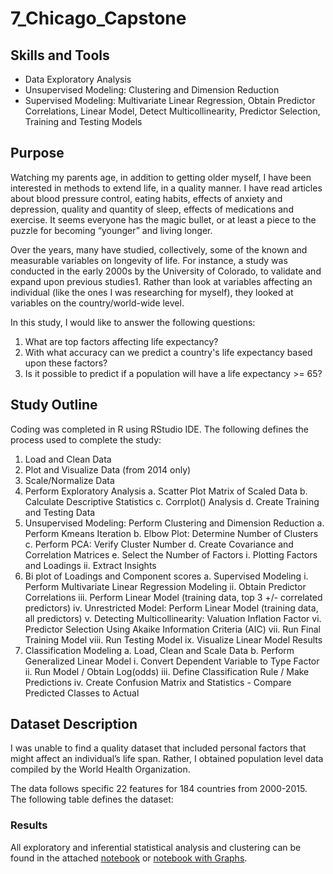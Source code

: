 # 7_Chicago_Capstone

## Skills and Tools
* Data Exploratory Analysis
* Unsupervised Modeling: Clustering and Dimension Reduction
* Supervised Modeling: Multivariate Linear Regression, Obtain Predictor Correlations, Linear Model, Detect Multicollinearity, Predictor Selection, Training and Testing Models

## Purpose
Watching my parents age, in addition to getting older myself, I have been interested in methods to extend life, in a quality manner.  I have read articles about blood pressure control, eating habits, effects of anxiety and depression, quality and quantity of sleep, effects of medications and exercise.  It seems everyone has the magic bullet, or at least a piece to the puzzle for becoming “younger” and living longer.

Over the years, many have studied, collectively, some of the known and measurable variables on longevity of life.  For instance, a study was conducted in the early 2000s by the University of Colorado, to validate and expand upon previous studies1.  Rather than look at variables affecting an individual (like the ones I was researching for myself), they looked at variables on the country/world-wide level. 

In this study, I would like to answer the following questions:
 1.	What are top factors affecting life expectancy?
 2.	With what accuracy can we predict a country's life expectancy based upon these factors?
 3.	Is it possible to predict if a population will have a life expectancy >= 65?

## Study Outline
Coding was completed in R using RStudio IDE.   The following defines the process used to complete the study:

1.	Load and Clean Data
2.	Plot and Visualize Data (from 2014 only)
3.	Scale/Normalize Data
4.	Perform Exploratory Analysis
    a.	Scatter Plot Matrix of Scaled Data
    b. Calculate Descriptive Statistics
    c. Corrplot() Analysis
    d. Create Training and Testing Data
5.	Unsupervised Modeling: Perform Clustering and Dimension Reduction
    a.	Perform Kmeans Iteration
    b. Elbow Plot: Determine Number of Clusters 
    c. Perform PCA: Verify Cluster Number
    d. Create Covariance and Correlation Matrices
    e. Select the Number of Factors
        i. Plotting Factors and Loadings
        ii. Extract Insights
6.	Bi plot of Loadings and Component scores
    a.	Supervised Modeling
        i.	Perform Multivariate Linear Regression Modeling
        ii.	Obtain Predictor Correlations
        iii.	Perform Linear Model (training data, top 3 +/- correlated predictors)
        iv.	Unrestricted Model: Perform Linear Model (training data, all predictors)
        v.	Detecting Multicollinearity: Valuation Inflation Factor
        vi.	Predictor Selection Using Akaike Information Criteria (AIC)
        vii.	Run Final Training Model
        viii.	Run Testing Model
        ix.	Visualize Linear Model Results
7.	Classification Modeling
    a.	Load, Clean and Scale Data
    b.	Perform Generalized Linear Model
        i.	Convert Dependent Variable to Type Factor  
        ii.	Run Model / Obtain Log(odds)
        iii.	Define Classification Rule / Make Predictions
        iv.	Create Confusion Matrix and Statistics - Compare Predicted Classes to Actual

## Dataset Description
I was unable to find a quality dataset that included personal factors that might affect an individual’s life span.  Rather, I obtained population level data compiled by the World Health Organization. 

The data follows specific 22 features for 184 countries from 2000-2015.  The following table defines the dataset:















### Results
All exploratory and inferential statistical analysis and clustering can be found in the attached [notebook](Module3_HomeWork_Final_Changed_After_Class.R) or [notebook with Graphs](Module3_HomeWork_Final_Changed_After_Class.R.html).  


